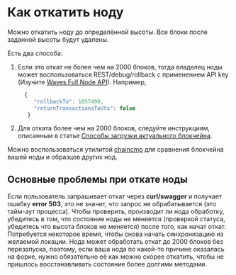 # Как откатить ноду

Можно откатить ноду до определённой высоты. Все блоки после заданной высоты будут удалены.

Есть два способа:

1. Если это откат не более чем на 2000 блоков, тогда владелец ноды может воспользоваться REST/debug/rollback с применением API key (Изучите [Waves Full Node API](https://nodes.wavesnodes.com/api-docs/index.html#!/debug/rollback)\). Например,

   ```js
     {
        "rollbackTo": 1057490,
        "returnTransactionsToUtx": false
      }
   ```

2. Для отката более чем на 2000 блоков, следуйте инструкциям, описанным в статье [Способы загрузки актуального блокчейна](/ru/waves-node/options-for-getting-actual-blockchain).

Можно воспользоваться утилитой [chaincmp](https://github.com/wavesplatform/gowaves/releases/tag/v0.1.2) для сравнения блокчейна вашей ноды и образцов других нод.

## Основные проблемы при откате ноды

Если пользователь запрашивает откат через **curl/swagger** и получает ошибку **error 503**, это не значит, что запрос не обрабатывается (это тайм-аут процесса). Чтобы проверить, производит ли нода обработку, убедитесь в том, что состояние ноды не меняется (проверкой статуса, убедитесь что высота блоков не меняется) после того, как начат откат. Потребуется некоторое время, чтобы снова начать синхронизацию из желаемой локации.
Нода может обработать откат до 2000 блоков без перезапуска, поэтому, если ваша нода по какой-то причине оказалась на форке, нужно обязательно её как можно скорее откатить, чтобы не пришлось восстанавливать состояние более долгими методами.
